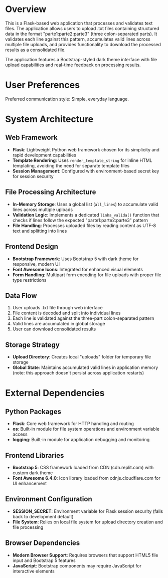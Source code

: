 # Overview

This is a Flask-based web application that processes and validates text files. The application allows users to upload .txt files containing structured data in the format "parte1:parte2:parte3" (three colon-separated parts). It validates each line against this pattern, accumulates valid lines across multiple file uploads, and provides functionality to download the processed results as a consolidated file.

The application features a Bootstrap-styled dark theme interface with file upload capabilities and real-time feedback on processing results.

# User Preferences

Preferred communication style: Simple, everyday language.

# System Architecture

## Web Framework
- **Flask**: Lightweight Python web framework chosen for its simplicity and rapid development capabilities
- **Template Rendering**: Uses `render_template_string` for inline HTML templating, avoiding the need for separate template files
- **Session Management**: Configured with environment-based secret key for session security

## File Processing Architecture
- **In-Memory Storage**: Uses a global list (`all_lines`) to accumulate valid lines across multiple uploads
- **Validation Logic**: Implements a dedicated `linha_valida()` function that checks if lines follow the expected "parte1:parte2:parte3" pattern
- **File Handling**: Processes uploaded files by reading content as UTF-8 text and splitting into lines

## Frontend Design
- **Bootstrap Framework**: Uses Bootstrap 5 with dark theme for responsive, modern UI
- **Font Awesome Icons**: Integrated for enhanced visual elements
- **Form Handling**: Multipart form encoding for file uploads with proper file type restrictions

## Data Flow
1. User uploads .txt file through web interface
2. File content is decoded and split into individual lines
3. Each line is validated against the three-part colon-separated pattern
4. Valid lines are accumulated in global storage
5. User can download consolidated results

## Storage Strategy
- **Upload Directory**: Creates local "uploads" folder for temporary file storage
- **Global State**: Maintains accumulated valid lines in application memory (note: this approach doesn't persist across application restarts)

# External Dependencies

## Python Packages
- **Flask**: Core web framework for HTTP handling and routing
- **os**: Built-in module for file system operations and environment variable access
- **logging**: Built-in module for application debugging and monitoring

## Frontend Libraries
- **Bootstrap 5**: CSS framework loaded from CDN (cdn.replit.com) with custom dark theme
- **Font Awesome 6.4.0**: Icon library loaded from cdnjs.cloudflare.com for UI enhancement

## Environment Configuration
- **SESSION_SECRET**: Environment variable for Flask session security (falls back to development default)
- **File System**: Relies on local file system for upload directory creation and file processing

## Browser Dependencies
- **Modern Browser Support**: Requires browsers that support HTML5 file input and Bootstrap 5 features
- **JavaScript**: Bootstrap components may require JavaScript for interactive elements